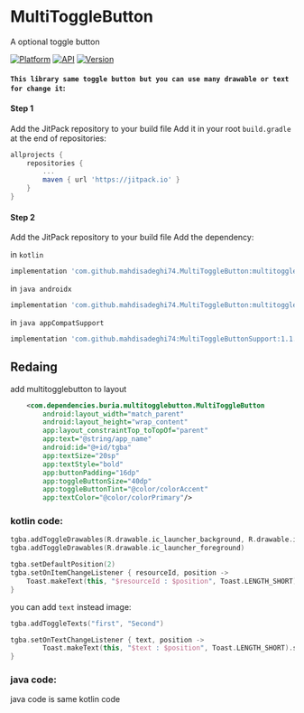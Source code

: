 # MultiToggleButton
A optional toggle button

[![Platform](https://img.shields.io/badge/platform-android-brightgreen.svg)](https://developer.android.com/index.html)
[![API](https://img.shields.io/badge/API-21%2B-brightgreen.svg?style=flat)](https://android-arsenal.com/api?level=21)
[![Version](https://jitpack.io/v/mahdisadeghi74/MultiToggleButtonSupport.svg)](https://jitpack.io/#mahdisadeghi74/MultiToggleButtonSupport)

#### `This library same toggle button but you can use many drawable or text for change it`:

#### Step 1
Add the JitPack repository to your build file
Add it in your root `build.gradle` at the end of repositories:

```groovy
allprojects {
	repositories {
		...
		maven { url 'https://jitpack.io' }
	}
}
```

#### Step 2
Add the JitPack repository to your build file
Add the dependency:

in `kotlin`
```groovy
implementation 'com.github.mahdisadeghi74.MultiToggleButton:multitogglebutton:1.1.2'
```

in `java androidx`
```groovy
implementation 'com.github.mahdisadeghi74.MultiToggleButton:multitogglebutton-java:1.1.2'
```

in `java appCompatSupport`
```groovy
implementation 'com.github.mahdisadeghi74:MultiToggleButtonSupport:1.1.4'

```

## Redaing
add multitogglebutton to layout
```xml
    <com.dependencies.buria.multitogglebutton.MultiToggleButton
        android:layout_width="match_parent"
        android:layout_height="wrap_content"
        app:layout_constraintTop_toTopOf="parent"
        app:text="@string/app_name"
        android:id="@+id/tgba"
        app:textSize="20sp"
        app:textStyle="bold"
        app:buttonPadding="16dp"
        app:toggleButtonSize="40dp"
        app:toggleButtonTint="@color/colorAccent"
        app:textColor="@color/colorPrimary"/>
```

### kotlin code:

```kotlin
tgba.addToggleDrawables(R.drawable.ic_launcher_background, R.drawable.ic_android)
tgba.addToggleDrawables(R.drawable.ic_launcher_foreground)

tgba.setDefaultPosition(2)
tgba.setOnItemChangeListener { resourceId, position -> 
    Toast.makeText(this, "$resourceId : $position", Toast.LENGTH_SHORT).show()
}
```

you can add `text` instead image:
```kotlin
tgba.addToggleTexts("first", "Second")

tgba.setOnTextChangeListener { text, position ->
        Toast.makeText(this, "$text : $position", Toast.LENGTH_SHORT).show()
}
```

### java code:
java code is same kotlin code
